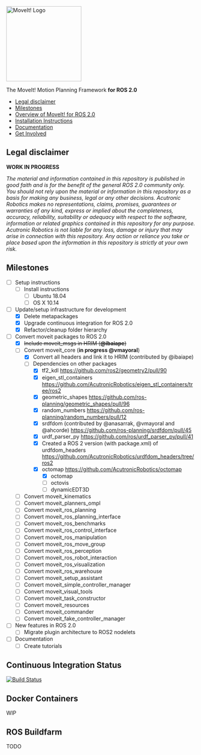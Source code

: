 <img src="http://moveit.ros.org/assets/images/moveit2_logo_black.png" alt="MoveIt! Logo" width="200"/>

The MoveIt! Motion Planning Framework **for ROS 2.0**

- [Legal disclaimer](#legal-disclaimer)
- [Milestones](#milestones)
- [Overview of MoveIt! for ROS 2.0](#)
- [Installation Instructions](#)
- [Documentation](#)
- [Get Involved](#)

## Legal disclaimer
**WORK IN PROGRESS**

*The material and information contained in this repository is published in good faith and is for the benefit of the general ROS 2.0 community only. You should not rely upon the material or information in this repository as a basis for making any business, legal or any other decisions. Acutronic Robotics makes no representations, claims, promises, guarantees or warranties of any kind, express or implied about the completeness, accuracy, reliability, suitability or adequacy with respect to the software, information or related graphics contained in this repository for any purpose. Acutronic Robotics is not liable for any loss, damage or injury that may arise in connection with this repository. Any action or reliance you take or place based upon the information in this repository is strictly at your own risk.*

## Milestones
- [ ] Setup instructions
  - [ ] Install instructions
    - [ ] Ubuntu 18.04
    - [ ] OS X 10.14
- [ ] Update/setup infrastructure for development
  - [x] Delete metapackages
  - [x] Upgrade continuous integration for ROS 2.0
  - [x] Refactor/cleanup folder hierarchy
- [ ] Convert moveit packages to ROS 2.0
  - [x] ~~Include moveit_msgs in HRIM (**@ibaiape**)~~
  - [ ] Convert moveit_core (**in progress @vmayoral**)
    - [x] Convert all headers and link it to HRIM (contributed by @ibaiape)
    - [ ] Dependencies on other packages
      - [x] tf2_kdl https://github.com/ros2/geometry2/pull/90
      - [x] eigen_stl_containers https://github.com/AcutronicRobotics/eigen_stl_containers/tree/ros2
      - [x] geometric_shapes https://github.com/ros-planning/geometric_shapes/pull/96
      - [x] random_numbers https://github.com/ros-planning/random_numbers/pull/12
      - [x] srdfdom (contributed by @anasarrak, @vmayoral and @ahcorde) https://github.com/ros-planning/srdfdom/pull/45
      - [x] urdf_parser_py https://github.com/ros/urdf_parser_py/pull/41
      - [x] Created a ROS 2 version (with package.xml) of urdfdom_headers https://github.com/AcutronicRobotics/urdfdom_headers/tree/ros2
      - [x] octomap https://github.com/AcutronicRobotics/octomap
        - [x]  octomap
        - [ ]  octovis
        - [ ]  dynamicEDT3D
  - [ ] Convert moveit_kinematics
  - [ ] Convert moveit_planners_ompl
  - [ ] Convert moveit_ros_planning
  - [ ] Convert moveit_ros_planning_interface
  - [ ] Convert moveit_ros_benchmarks
  - [ ] Convert moveit_ros_control_interface
  - [ ] Convert moveit_ros_manipulation
  - [ ] Convert moveit_ros_move_group
  - [ ] Convert moveit_ros_perception
  - [ ] Convert moveit_ros_robot_interaction
  - [ ] Convert moveit_ros_visualization
  - [ ] Convert moveit_ros_warehouse
  - [ ] Convert moveit_setup_assistant
  - [ ] Convert moveit_simple_controller_manager
  - [ ] Convert moveit_visual_tools
  - [ ] Convert moveit_task_constructor
  - [ ] Convert moveit_resources
  - [ ] Convert moveit_commander
  - [ ] Convert moveit_fake_controller_manager
- [ ] New features in ROS 2.0
  - [ ] Migrate plugin architecture to ROS2 nodelets
- [ ] Documentation
  - [ ] Create tutorials

## Continuous Integration Status

[![Build Status](https://travis-ci.org/AcutronicRobotics/moveit2.svg?branch=ros2)](https://travis-ci.org/AcutronicRobotics/moveit2)

## Docker Containers

WIP

## ROS Buildfarm

TODO
